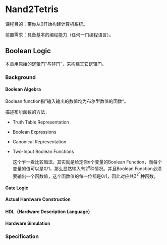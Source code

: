 # Nand2Tetris

课程目的：带你从0开始构建计算机系统。

前置需求：具备基本的编程能力（任何一门编程语言）。

## Boolean Logic

本章用原始的逻辑门“与非门”，来构建其它逻辑门。

### Background

#### Boolean Algebra

Boolean function指”输入输出的数值均为布尔型数值的函数“。

描述布尔函数的方法，

- Truth Table Representation

- Boolean Expressions

- Canonical Representation

- Two-Input Boolean Functions

    这个乍一看比较晦涩。其实就是给定你$n$个变量的Boolean Function，而每个变量的值可以是0/1，那么显然输入有$2^n$种情况。并且Boolean Function必须要输出一个函数值，这个函数值的每一位都是0/1，因此对应共$2^{2^n}$种函数。

#### Gate Logic

#### Actual Hardware Construction

#### HDL（Hardware Description Language）

#### Hardware Simulation

### Specification



